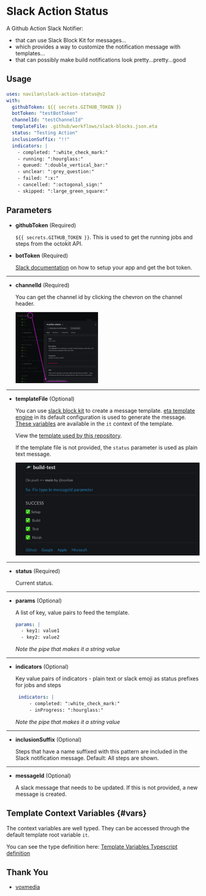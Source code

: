 # Slack Action Status

A Github Action Slack Notifier:

* that can use Slack Block Kit for messages...
* which provides a way to customize the notification message with templates...
* that can possibly make build notifications look pretty...pretty...good

## Usage

```yaml
uses: navilan\slack-action-status@v2
with:
  githubToken: ${{ secrets.GITHUB_TOKEN }}
  botToken: "testBotToken"
  channelId: "testChannelId"
  templateFile: .github/workflows/slack-blocks.json.eta
  status: "Testing Action"
  inclusionSuffix: "!!" 
  indicators: |
    - completed: ":white_check_mark:"
    - running: ":hourglass:"
    - queued: ":double_vertical_bar:"
    - unclear: ":grey_question:"
    - failed: ":x:"
    - cancelled: ":octogonal_sign:"
    - skipped: ":large_green_square:"
```

## Parameters

* **githubToken** (Required)

    `${{ secrets.GITHUB_TOKEN }}`. This is used to get the running jobs and steps from the octokit API.


* **botToken** (Required)

   [Slack documentation](https://api.slack.com/authentication/token-types#bot) on how to setup your app and get the bot token.

---

* **channelId** (Required)

    You can get the channel id by clicking the chevron on the channel header.

    ![Channel ID](./docs/ChannelId-small.png)

---

* **templateFile** (Optional)

   You can use [slack block kit](https://api.slack.com/block-kit) to create a message template. [eta template engine](https://eta.js.org/) in its default configuration is used to generate the message. [These variables](#vars) are available in the `it` context of the template.

   View the [template used by this repository](.github/workflows/slack-blocks.json.eta).

   If the template file is not provided, the `status` parameter is used
   as plain text message.

   ![Slack Message](./docs/ChannelMessage.png)

---

* **status** (Required)

   Current status.

---

* **params** (Optional)

    A list of key, value pairs to feed the template.

    ```yaml
    params: |
      - key1: value1
      - key2: value2
    ```

    _Note the pipe that makes it a string value_

---

* **indicators** (Optional)

   Key value pairs of indicators - plain text or slack emoji as status prefixes for jobs and steps

   ```yaml
    indicators: |
        - completed: ":white_check_mark:"
        - inProgress: ":hourglass:"
    ```

    _Note the pipe that makes it a string value_

---

* **inclusionSuffix** (Optional)

    Steps that have a name suffixed with this pattern are included in the Slack notification message. Default: All steps are shown.

---

* **messageId** (Optional)

    A slack message that needs to be updated. If this is not provided, a new message is created.

## Template Context Variables {#vars}

The context variables are well typed. They can be accessed through the default template root variable `it`.

You can see the type definition here:
[Template Variables Typescript definition](./src/types.d.ts)

## Thank You

* [voxmedia](https://github.com/voxmedia/github-action-slack-notify-build)
